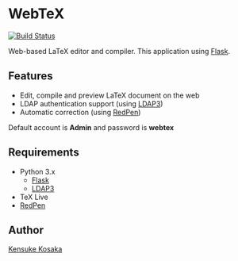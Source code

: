 # WebTeX
[![Build Status](https://travis-ci.org/trileg/WebTeX.svg?branch=master)](https://travis-ci.org/trileg/WebTeX)

Web-based LaTeX editor and compiler.
This application using [Flask](https://github.com/mitsuhiko/flask "https://github.com/mitsuhiko/flask").

## Features
- Edit, compile and preview LaTeX document on the web
- LDAP authentication support (using [LDAP3](https://github.com/cannatag/ldap3 "https://github.com/cannatag/ldap3"))
- Automatic correction (using [RedPen](https://github.com/redpen-cc/redpen/ "https://github.com/redpen-cc/redpen/"))

Default account is **Admin** and password is **webtex**

## Requirements
- Python 3.x
  - [Flask](https://github.com/mitsuhiko/flask "https://github.com/mitsuhiko/flask")
  - [LDAP3](https://github.com/cannatag/ldap3 "https://github.com/cannatag/ldap3")
- TeX Live
- [RedPen](https://github.com/redpen-cc/redpen/ "https://github.com/redpen-cc/redpen/")

## Author
[Kensuke Kosaka](https://github.com/trileg "https://github.com/trileg")